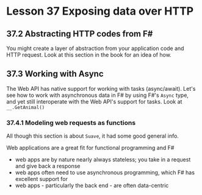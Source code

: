 # Lesson 37 Exposing data over HTTP
## 37.2 Abstracting HTTP codes from F#
You might create a layer of abstraction from your application code and HTTP request.
Look at this section in the book for an idea of how.

## 37.3 Working with Async
The Web API has native support for working with tasks (async/await).
Let's see how to work with asynchronous data in F# by using F#'s `Async` type, and yet still interoperate with the Web API's support for tasks.
Look at `__.GetAnimal()`

### 37.4.1 Modeling web requests as functions
All though this section is about `Suave`, it had some good general info.

Web applications are a great fit for functional programming and F#
- web apps are by nature nearly always stateless; you take in a request and give back a response
- web apps often need to use asynchronous programming, which F# has excellent support for
- web apps - particularly the back end - are often data-centric